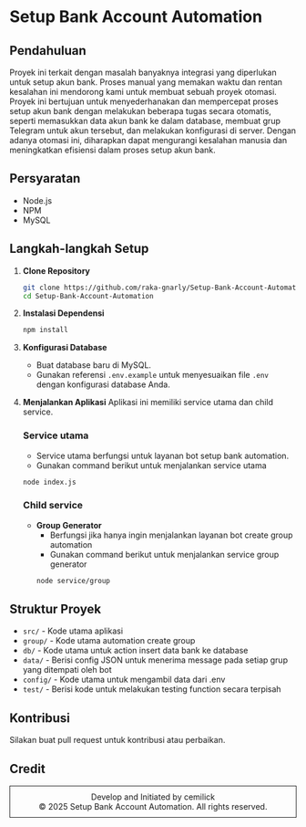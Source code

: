 # Setup Bank Account Automation
## Pendahuluan
Proyek ini terkait dengan masalah banyaknya integrasi yang diperlukan untuk setup akun bank. Proses manual yang memakan waktu dan rentan kesalahan ini mendorong kami untuk membuat sebuah proyek otomasi. Proyek ini bertujuan untuk menyederhanakan dan mempercepat proses setup akun bank dengan melakukan beberapa tugas secara otomatis, seperti memasukkan data akun bank ke dalam database, membuat grup Telegram untuk akun tersebut, dan melakukan konfigurasi di server. Dengan adanya otomasi ini, diharapkan dapat mengurangi kesalahan manusia dan meningkatkan efisiensi dalam proses setup akun bank.

## Persyaratan
- Node.js
- NPM
- MySQL

## Langkah-langkah Setup

1. **Clone Repository**
    ```bash
    git clone https://github.com/raka-gnarly/Setup-Bank-Account-Automation.git
    cd Setup-Bank-Account-Automation
    ```

2. **Instalasi Dependensi**
    ```bash
    npm install
    ```

3. **Konfigurasi Database**
    - Buat database baru di MySQL.
    - Gunakan referensi `.env.example` untuk menyesuaikan file `.env` dengan konfigurasi database Anda.

4. **Menjalankan Aplikasi**
    Aplikasi ini memiliki service utama dan child service.
    ### Service utama
    - Service utama berfungsi untuk layanan bot setup bank automation.
    - Gunakan command berikut untuk menjalankan service utama
    ```bash
    node index.js
    ```
    ### Child service
    - **Group Generator**
        - Berfungsi jika hanya ingin menjalankan layanan bot create group automation
        - Gunakan command berikut untuk menjalankan service group generator
        ```bash
        node service/group
        ```

## Struktur Proyek
- `src/` - Kode utama aplikasi
- `group/` - Kode utama automation create group
- `db/` - Kode utama untuk action insert data bank ke database
- `data/` - Berisi config JSON untuk menerima message pada setiap grup yang ditempati oleh bot
- `config/` - Kode utama untuk mengambil data dari .env
- `test/` - Berisi kode untuk melakukan testing function secara terpisah 

## Kontribusi
Silakan buat pull request untuk kontribusi atau perbaikan.

## Credit
<p align="center" style="border: 1px solid; padding: 10px;">
Develop and Initiated by cemilick<br>
© 2025 Setup Bank Account Automation. All rights reserved.
</p>